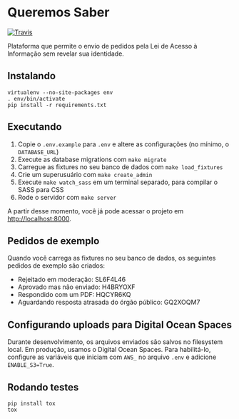 # Queremos Saber

[![Travis](https://travis-ci.org/okfn-brasil/pedidosanonimos.svg?branch=master)](https://travis-ci.org/okfn-brasil/pedidosanonimos)

Plataforma que permite o envio de pedidos pela Lei de Acesso à
Informação sem revelar sua identidade.

## Instalando

```
virtualenv --no-site-packages env
. env/bin/activate
pip install -r requirements.txt
```

## Executando

1. Copie o `.env.example` para `.env` e altere as configurações (no mínimo, o
   `DATABASE_URL`)
1. Execute as database migrations com `make migrate`
1. Carregue as fixtures no seu banco de dados com `make load_fixtures`
1. Crie um superusuário com `make create_admin`
1. Execute `make watch_sass` em um terminal separado, para compilar o SASS para
   CSS
1. Rode o servidor com `make server`

A partir desse momento, você já pode acessar o projeto em
[http://localhost:8000](http://localhost:8000).

## Pedidos de exemplo

Quando você carrega as fixtures no seu banco de dados, os seguintes pedidos de exemplo são criados:

* Rejeitado em moderação: SL6F4L46
* Aprovado mas não enviado: H4BRYOXF
* Respondido com um PDF: HQCYR6KQ
* Aguardando resposta atrasada do órgão público: GQ2XOQM7

## Configurando uploads para Digital Ocean Spaces

Durante desenvolvimento, os arquivos enviados são salvos no filesystem local.
Em produção, usamos o Digital Ocean Spaces. Para habilitá-lo, configure as
variáveis que iniciam com `AWS_` no arquivo `.env` e adicione `ENABLE_S3=True`.

## Rodando testes

```
pip install tox
tox
```
